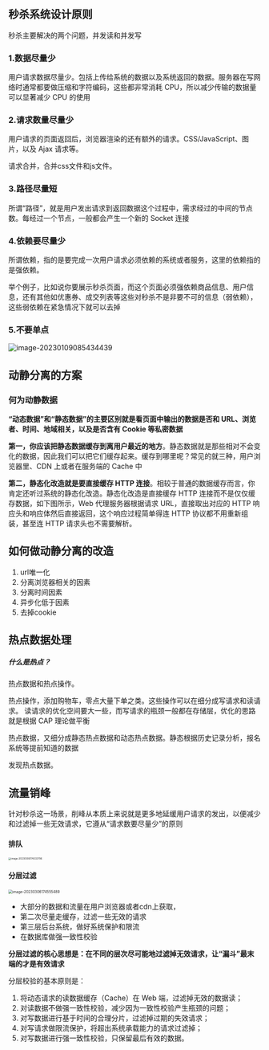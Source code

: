 ## 秒杀系统设计原则

秒杀主要解决的两个问题，并发读和并发写

### 1.数据尽量少

用户请求数据尽量少。包括上传给系统的数据以及系统返回的数据。服务器在写网络时通常都要做压缩和字符编码，这些都非常消耗 CPU，所以减少传输的数据量可以显著减少 CPU 的使用



### 2.请求数量尽量少

用户请求的页面返回后，浏览器渲染的还有额外的请求。CSS/JavaScript、图片，以及 Ajax 请求等。

请求合并，合并css文件和js文件。

### 3.路径尽量短

所谓“路径”，就是用户发出请求到返回数据这个过程中，需求经过的中间的节点数。每经过一个节点，一般都会产生一个新的 Socket 连接

### 4.依赖要尽量少

所谓依赖，指的是要完成一次用户请求必须依赖的系统或者服务，这里的依赖指的是强依赖。

举个例子，比如说你要展示秒杀页面，而这个页面必须强依赖商品信息、用户信息，还有其他如优惠券、成交列表等这些对秒杀不是非要不可的信息（弱依赖），这些弱依赖在紧急情况下就可以去掉

### 5.不要单点





![image-20230109085434439](/Users/wangfusheng/Documents/notes/架构设计/.assets/image-20230109085434439.png)





## 动静分离的方案



### 何为动静数据

**“动态数据”和“静态数据”的主要区别就是看页面中输出的数据是否和 URL、浏览者、时间、地域相关，以及是否含有 Cookie 等私密数据**



**第一，你应该把静态数据缓存到离用户最近的地方**。静态数据就是那些相对不会变化的数据，因此我们可以把它们缓存起来。缓存到哪里呢？常见的就三种，用户浏览器里、CDN 上或者在服务端的 Cache 中



**第二，静态化改造就是要直接缓存 HTTP 连接**。相较于普通的数据缓存而言，你肯定还听过系统的静态化改造。静态化改造是直接缓存 HTTP 连接而不是仅仅缓存数据，如下图所示，Web 代理服务器根据请求 URL，直接取出对应的 HTTP 响应头和响应体然后直接返回，这个响应过程简单得连 HTTP 协议都不用重新组装，甚至连 HTTP 请求头也不需要解析。



## 如何做动静分离的改造



1. url唯一化
2. 分离浏览器相关的因素
3. 分离时间因素
4. 异步化低于因素
5. 去掉cookie





## 热点数据处理

##### 什么是热点？

热点数据和热点操作。

热点操作，添加购物车，零点大量下单之类。这些操作可以在细分成写请求和读请求。
读请求的优化空间要大一些，而写请求的瓶颈一般都在存储层，优化的思路就是根据 CAP 理论做平衡

热点数据，又细分成静态热点数据和动态热点数据。静态根据历史记录分析，报名系统等提前知道的数据

发现热点数据。





## 流量销峰

针对秒杀这一场景，削峰从本质上来说就是更多地延缓用户请求的发出，以便减少和过滤掉一些无效请求，它遵从“请求数要尽量少”的原则

#### 排队

<img src="/Users/wangfusheng/Documents/notes/架构设计/.assets/image-20230306174333796.png" alt="image-20230306174333796" style="zoom: 33%;" /> 

 

#### 分层过滤

<img src="/Users/wangfusheng/Documents/notes/架构设计/.assets/image-20230306174555489.png" alt="image-20230306174555489" style="zoom:50%;" /> 

+ 大部分的数据和流量在用户浏览器或者cdn上获取，
+ 第二次尽量走缓存，过滤一些无效的请求
+ 第三层后台系统，做好系统保护和限流
+ 在数据库做强一致性校验

**分层过滤的核心思想是：在不同的层次尽可能地过滤掉无效请求，让“漏斗”最末端的才是有效请求**

分层校验的基本原则是：

1. 将动态请求的读数据缓存（Cache）在 Web 端，过滤掉无效的数据读；
2. 对读数据不做强一致性校验，减少因为一致性校验产生瓶颈的问题；
3. 对写数据进行基于时间的合理分片，过滤掉过期的失效请求；
4. 对写请求做限流保护，将超出系统承载能力的请求过滤掉；
5. 对写数据进行强一致性校验，只保留最后有效的数据。

